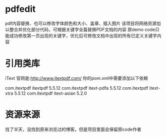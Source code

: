 # pdfedit
pdf内容替换、也可以修改字体颜色和大小、盖章、插入图片
该项目将网络资源加以整合并优化部分代码，可根据关键字全篇替换PDF文档的内容
原demo code只能成功修改第一页出现的关键字，优化后可修改文档中出现的所有已定义关键字内容

# 引用类库
iText  官网是:http://www.itextpdf.com/
你的pom.xml中需要添加以下依赖
<!-- https://mvnrepository.com/artifact/com.itextpdf/itext-pdfa -->
<dependency>
    <groupId>com.itextpdf</groupId>
    <artifactId>itextpdf</artifactId>
    <version>5.5.12</version>
</dependency>
<dependency>
    <groupId>com.itextpdf</groupId>
    <artifactId>itext-pdfa</artifactId>
    <version>5.5.12</version>
</dependency>
<dependency>
    <groupId>com.itextpdf</groupId>
    <artifactId>itext-xtra</artifactId>
    <version>5.5.12</version>
</dependency>
<dependency>
    <groupId>com.itextpdf</groupId>
    <artifactId>itext-asian</artifactId>
    <version>5.2.0</version>
</dependency>

# 资源来源
找了半天，没找到原来浏览过的博客。但是项目里面会保留原code作者

